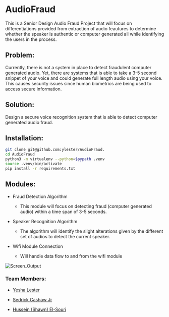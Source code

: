 # AudioFraud

This is a Senior Design Audio Fraud Project that will focus on differentiations provided from extraction of audio feautures to determine whether the speaker is authentic or computer generated all while identifying the users in the process.

## Problem:

Currently, there is not a system in place to detect fraudulent computer generated audio. Yet, there are systems that is able to take a 3-5 second snippet of your voice and could generate full length audio using your voice. This causes security issues since human biometrics are being used to access secure information.

## Solution:

Design a secure voice recognition system that is able to detect computer generated audio fraud.

## Installation:

```bash
git clone git@github.com:ylester/AudioFraud.
cd AudioFraud
python3 -m virtualenv --python=$pypath .venv
source .venv/bin/activate
pip install -r requirements.txt 
```

## Modules:

- Fraud Detection Algorithm
    - This module will focus on detecting fraud (computer generated audio) within a time span of 3-5 seconds.

- Speaker Recognition Algorithm
    - The algorithm will identify the slight alterations given by the different set of audios to detect the current speaker.

- Wifi Module Connection
    - Will handle data flow to and from the wifi module

![Screen_Output](https://raw.githubusercontent.com/ylester/AudioFraud/master/SMD.png)


### Team Members:

- [Yesha Lester](https://github.com/ylester)

- [Sedrick Cashaw Jr](https://github.com/sedcash)

- [Hussein (Shawn) El-Souri](https://github.com/helsouri)
